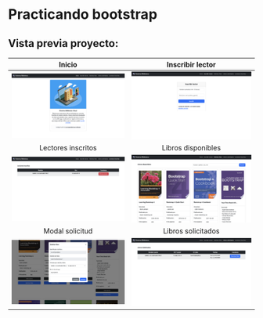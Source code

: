 # Practicando bootstrap
## Vista previa proyecto:

Inicio             |  Inscribir lector
:-------------------------:|:-------------------------:
![Inicio](preview/inicio.png?raw=true "Inicio")  |  ![Inscribir lector](preview/inscribir_lector.png?raw=true "Inscribir lector")
Lectores inscritos             |  Libros disponibles
![Lectores inscritos](preview/lectores_inscritos.png?raw=true "Lectores inscritos")  |  ![Libros disponibles](preview/libros_disponibles.png?raw=true "Libros disponibles")
Modal solicitud             |  Libros solicitados
![Modal solicitud](preview/modal_solicitud.png?raw=true "Modal solicitud")  |  ![Libros solicitados](preview/libros_solicitados.png?raw=true "Libros solicitados")
